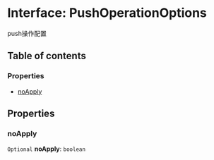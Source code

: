 # Interface: PushOperationOptions

push操作配置

## Table of contents

### Properties

* [noApply](/auto-docs/fixed-history-plugin/interfaces/PushOperationOptions.md#noapply)

## Properties

### noApply

`Optional` **noApply**: `boolean`
